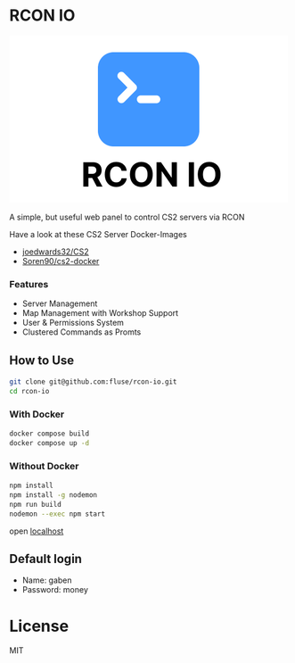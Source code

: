 # RCON IO

![RCON IO](./public/mood.png)

A simple, but useful web panel to control CS2 servers via RCON

Have a look at these CS2 Server Docker-Images
- [joedwards32/CS2](https://github.com/joedwards32/CS2)
- [Soren90/cs2-docker](https://github.com/Soren90/cs2-docker)

### Features
- Server Management
- Map Management with Workshop Support
- User & Permissions System
- Clustered Commands as Promts


## How to Use

```bash
git clone git@github.com:fluse/rcon-io.git
cd rcon-io
```

### With Docker
```bash
docker compose build
docker compose up -d
```

### Without Docker

```bash
npm install
npm install -g nodemon
npm run build
nodemon --exec npm start
```

open [localhost](http://localhost:3000)

## Default login
- Name: gaben
- Password: money 

# License
MIT